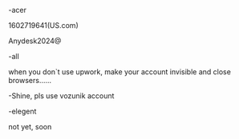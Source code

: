 -acer

1602719641(US.com)

Anydesk2024@

-all

when you don`t use upwork, make your account invisible and close browsers......

-Shine, pls use vozunik account

-elegent

not yet, soon
